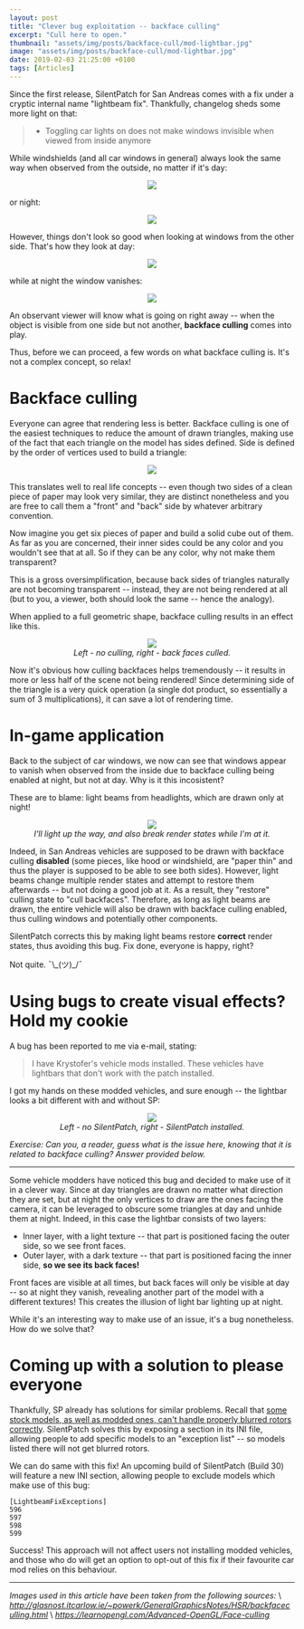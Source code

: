 ```yaml
---
layout: post
title: "Clever bug exploitation -- backface culling"
excerpt: "Cull here to open."
thumbnail: "assets/img/posts/backface-cull/mod-lightbar.jpg"
image: "assets/img/posts/backface-cull/mod-lightbar.jpg"
date: 2019-02-03 21:25:00 +0100
tags: [Articles]
---
```


Since the first release, SilentPatch for San Andreas comes with a fix under a cryptic internal name "lightbeam fix".
Thankfully, changelog sheds some more light on that:
> * Toggling car lights on does not make windows invisible when viewed from inside anymore

While windshields (and all car windows in general) always look the same way when observed from the outside, no matter if it's day:
<p align="center">
<img src="{{ "/assets/img/posts/backface-cull/day.jpg" | relative_url }}">
</p>
or night:
<p align="center">
<img src="{{ "/assets/img/posts/backface-cull/night.jpg" | relative_url }}">
</p>

However, things don't look so good when looking at windows from the other side. That's how they look at day:
<p align="center">
<img src="{{ "/assets/img/posts/backface-cull/day2.jpg" | relative_url }}">
</p>
while at night the window vanishes:
<p align="center">
<img src="{{ "/assets/img/posts/backface-cull/night2.jpg" | relative_url }}">
</p>

An observant viewer will know what is going on right away -- when the object is visible from one side but not another,
**backface culling** comes into play.

Thus, before we can proceed, a few words on what backface culling is.
It's not a complex concept, so relax!

# Backface culling

Everyone can agree that rendering less is better. Backface culling is one of the easiest techniques to reduce the amount of drawn triangles,
making use of the fact that each triangle on the model has sides defined. Side is defined by the order of vertices used to build a triangle:
<p align="center">
<img src="https://learnopengl.com/img/advanced/faceculling_windingorder.png">
</p>
This translates well to real life concepts -- even though two sides of a clean piece of paper may look very similar,
they are distinct nonetheless and you are free to call them a "front" and "back" side by whatever arbitrary convention.

Now imagine you get six pieces of paper and build a solid cube out of them. As far as you are concerned, their inner sides could be any color
and you wouldn't see that at all. So if they can be any color, why not make them transparent?

This is a gross oversimplification, because back sides of triangles naturally are not becoming transparent -- instead, they are not being rendered at all
(but to you, a viewer, both should look the same -- hence the analogy).

When applied to a full geometric shape, backface culling results in an effect like this.
<p align="center">
<img src="http://glasnost.itcarlow.ie/~powerk/GeneralGraphicsNotes/HSR/hsr_images/culledfaces.png"><br>
<em>Left - no culling, right - back faces culled.</em>
</p>

Now it's obvious how culling backfaces helps tremendously -- it results in more or less half of the scene not being rendered!
Since determining side of the triangle is a very quick operation (a single dot product, so essentially a sum of 3 multiplications),
it can save a lot of rendering time.

# In-game application

Back to the subject of car windows, we now can see that windows appear to vanish when observed from the inside due to backface
culling being enabled at night, but not at day. Why is it this incosistent?

These are to blame: light beams from headlights, which are drawn only at night!

<p align="center">
<img src="{{ "/assets/img/posts/backface-cull/lightbeams.jpg" | relative_url }}"><br>
<em>I'll light up the way, and also break render states while I'm at it.</em>
</p>

Indeed, in San Andreas vehicles are supposed to be drawn with backface culling **disabled**
(some pieces, like hood or windshield, are "paper thin" and thus the player is supposed to be able to see both sides).
However, light beams change multiple render states and attempt to restore them afterwards -- but not doing a good job at it.
As a result, they "restore" culling state to "cull backfaces". Therefore, as long as light beams are drawn, the entire vehicle
will also be drawn with backface culling enabled, thus culling windows and potentially other components.

SilentPatch corrects this by making light beams restore **correct** render states, thus avoiding this bug.
Fix done, everyone is happy, right?

Not quite. ¯\\\_(ツ)\_/¯

# Using bugs to create visual effects? Hold my cookie

A bug has been reported to me via e-mail, stating:
> I have Krystofer's vehicle mods installed. These vehicles have lightbars that don't work with the patch installed.

I got my hands on these modded vehicles, and sure enough -- the lightbar looks a bit different with and without SP:
<p align="center">
<img src="{{ "/assets/img/posts/backface-cull/mod-lightbar.jpg" | relative_url }}"><br>
<em>Left - no SilentPatch, right - SilentPatch installed.</em>
</p>

*Exercise: Can you, a reader, guess what is the issue here, knowing that it is related to backface culling? Answer provided below.*

***

Some vehicle modders have noticed this bug and decided to make use of it in a clever way.
Since at day triangles are drawn no matter what direction they are set, but at night the only vertices
to draw are the ones facing the camera, it can be leveraged to obscure some triangles at day
and unhide them at night. Indeed, in this case the lightbar consists of two layers:
* Inner layer, with a light texture -- that part is positioned facing the outer side, so we see front faces.
* Outer layer, with a dark texture -- that part is positioned facing the inner side, **so we see its back faces!**

Front faces are visible at all times, but back faces will only be visible at day -- so at night they vanish,
revealing another part of the model with a different textures! This creates the illusion of light bar lighting up
at night.

While it's an interesting way to make use of an issue, it's a bug nonetheless. How do we solve that?

# Coming up with a solution to please everyone

Thankfully, SP already has solutions for similar problems.
Recall that [some stock models, as well as modded ones, can't handle properly blurred rotors correctly](https://gtaforums.com/topic/669045-silentpatch/?do=findComment&comment=1065600171).
SilentPatch solves this by exposing a section in its INI file, allowing people to add specific models to an "exception list" -- so models listed there will not get blurred rotors.

We can do same with this fix! An upcoming build of SilentPatch (Build 30) will feature a new INI section, allowing people to exclude models which make use of this bug:
```
[LightbeamFixExceptions]
596
597
598
599
```

Success! This approach will not affect users not installing modded vehicles, and those who do will get an option to opt-out of this fix if their favourite car mod relies on this behaviour.

***

_Images used in this article have been taken from the following sources:_ \\
_<http://glasnost.itcarlow.ie/~powerk/GeneralGraphicsNotes/HSR/backfaceculling.html>_ \\
_<https://learnopengl.com/Advanced-OpenGL/Face-culling>_